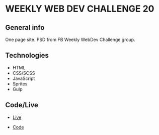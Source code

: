 # WEEKLY WEB DEV CHALLENGE 20

## General info

One page site. PSD from FB Weekly WebDev Challenge group.

## Technologies

- HTML
- CSS/SCSS
- JavaScript
- Sprites
- Gulp

## Code/Live

- [Live](https://maciejploskonka.github.io/wwdc20/dist/)

- [Code](https://github.com/maciejploskonka/wwdc20)
